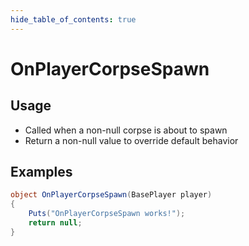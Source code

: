 ```yaml
---
hide_table_of_contents: true
---
```


# OnPlayerCorpseSpawn

## Usage

* Called when a non-null corpse is about to spawn
* Return a non-null value to override default behavior

## Examples

```csharp title=""
object OnPlayerCorpseSpawn(BasePlayer player)
{
    Puts("OnPlayerCorpseSpawn works!");
    return null;
}
```
